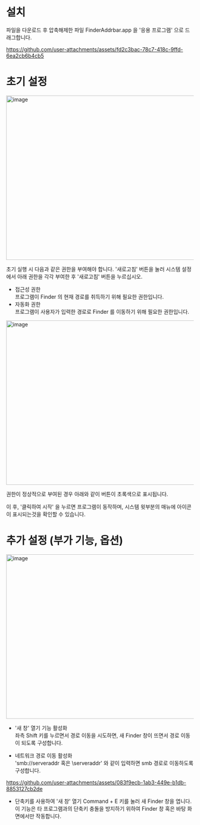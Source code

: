 # 설치

파일을 다운로드 후 압축해제한 파일 FinderAddrbar.app 을 '응용 프로그램' 으로 드래그합니다.

https://github.com/user-attachments/assets/fd2c3bac-78c7-418c-9ffd-6ea2cb6b4cb5

# 초기 설정

<img width="612" height="440" alt="image" src="https://github.com/user-attachments/assets/0368e23b-949b-4101-8e5d-e7b11f5d62cf" />

초기 실행 시 다음과 같은 권한을 부여해야 합니다.
'새로고침' 버튼을 눌러 시스템 설정에서 아래 권한을 각각 부여한 후 '새로고침' 버튼을 누르십시오.

* 접근성 권한\
  프로그램이 Finder 의 현재 경로를 취득하기 위해 필요한 권한입니다.
* 자동화 권한\
  프로그램이 사용자가 입력한 경로로 Finder 를 이동하기 위해 필요한 권한입니다.

<img width="612" height="440" alt="image" src="https://github.com/user-attachments/assets/ed671018-aab8-4b06-9786-a98364953444" />

권한이 정상적으로 부여된 경우 아래와 같이 버튼이 초록색으로 표시됩니다.

이 후, '클릭하여 시작' 을 누르면 프로그램이 동작하며, 시스템 윗부분의 매뉴에 아이콘이 표시되는것을 확인할 수 있습니다.

# 추가 설정 (부가 기능, 옵션)

<img width="612" height="440" alt="image" src="https://github.com/user-attachments/assets/cac61694-cb66-43c0-8447-bc4dc0cc51ed" />

* '새 창' 열기 기능 활성화\
  좌측 Shift 키를 누르면서 경로 이동을 시도하면, 새 Finder 창이 뜨면서 경로 이동이 되도록 구성합니다.
  
* 네트워크 경로 이동 활성화\
  'smb://serveraddr 혹은 \\serveraddr' 와 같이 입력하면 smb 경로로 이동하도록 구성합니다.

https://github.com/user-attachments/assets/083f9ecb-1ab3-449e-b1db-8853127cb2de

* 단축키를 사용하여 '새 창' 열기
  Command + E 키를 눌러 새 Finder 창을 엽니다.\
  이 기능은 타 프로그램과의 단축키 충돌을 방지하기 위하여 Finder 창 혹은 바탕 화면에서만 작동합니다.
